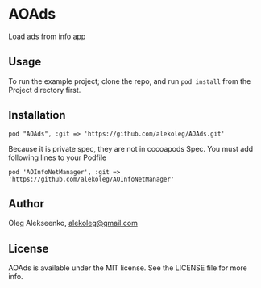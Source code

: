 # AOAds

Load ads from info app

## Usage

To run the example project; clone the repo, and run `pod install` from the Project directory first.

## Installation


    pod "AOAds", :git => 'https://github.com/alekoleg/AOAds.git'

Because it is private spec, they are not in cocoapods Spec. You must add following lines to your Podfile
        
    pod 'AOInfoNetManager', :git => 'https://github.com/alekoleg/AOInfoNetManager'
    
## Author

Oleg Alekseenko, alekoleg@gmail.com

## License

AOAds is available under the MIT license. See the LICENSE file for more info.

